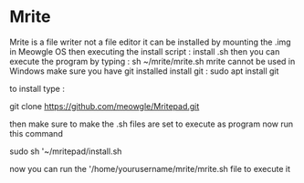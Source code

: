 # Mrite 
Mrite is a file writer not a file editor 
it can be installed by mounting the .img in 
Meowgle OS then executing the install script : install .sh
then you can execute the program by typing : sh ~/mrite/mrite.sh
mrite cannot be used in Windows
make sure you have git installed
install git : sudo apt install git

to install type :

git clone https://github.com/meowgle/Mritepad.git

then make sure to make the .sh files are set to execute as program
now run this command 

sudo sh '~/mritepad/install.sh

now you can run the '/home/yourusername/mrite/mrite.sh file to execute it
